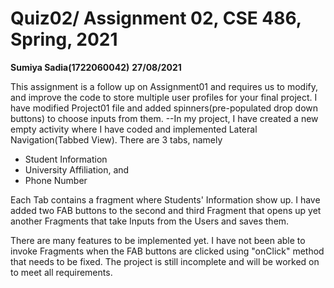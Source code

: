 # Quiz02/ Assignment 02, CSE 486, Spring, 2021
**Sumiya Sadia(1722060042)**
**27/08/2021**

This assignment is a follow up on Assignment01 and requires us to modify, and improve the code to store multiple user profiles for your final project.
I have modified Project01 file and added spinners(pre-populated drop down buttons) to choose inputs from them.
--In my project, I have created a new empty activity where I have coded and implemented Lateral Navigation(Tabbed View). There are 3 tabs, namely

-  Student Information
-  University Affiliation, and
-  Phone Number

Each Tab contains a fragment where Students' Information show up. I have added two FAB buttons to the second and third Fragment that opens up yet another Fragments that take Inputs from the Users and saves them. 

There are many features to be implemented yet. I have not been able to invoke Fragments when the FAB buttons are clicked using "onClick" method that needs to be fixed. 
The project is still incomplete and will be worked on to meet all requirements.

